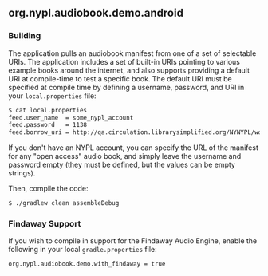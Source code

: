 ## org.nypl.audiobook.demo.android

### Building

The application pulls an audiobook manifest from one of a set of
selectable URIs. The application includes a set of built-in URIs
pointing to various example books around the internet, and also
supports providing a default URI at compile-time to test a specific
book. The default URI must be specified at compile time by defining
a username, password, and URI in your `local.properties` file:

```bash
$ cat local.properties
feed.user_name  = some_nypl_account
feed.password   = 1138
feed.borrow_uri = http://qa.circulation.librarysimplified.org/NYNYPL/works/abcdef/fulfill/1
```

If you don't have an NYPL account, you can specify the URL of the manifest for any "open access"
audio book, and simply leave the username and password empty (they must be defined, but the values
can be empty strings).

Then, compile the code:

```bash
$ ./gradlew clean assembleDebug
```

### Findaway Support

If you wish to compile in support for the Findaway Audio Engine, enable the following
in your local `gradle.properties` file:

```
org.nypl.audiobook.demo.with_findaway = true
```
